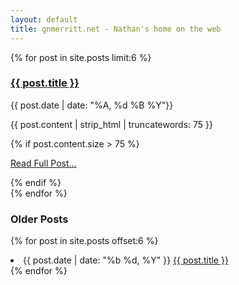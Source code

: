 ```yaml
---
layout: default
title: gnmerritt.net - Nathan's home on the web
---
```


{% for post in site.posts limit:6 %}
  <article class="post">
     <h3> <a href="{{ post.id }}.html">{{ post.title }}</a></h3>
     <p class="date">{{ post.date | date: "%A, %d %B  %Y"}}</p>
     <p class="preview">{{ post.content | strip_html | truncatewords: 75 }}</p>
     {% if post.content.size > 75 %}
       <p> <a href="{{ post.id }}.html">Read Full Post...</a></p>
     {% endif %}
  </article>
{% endfor %}

### Older Posts ###

{% for post in site.posts offset:6 %}
  <li>
    <span class="date">{{ post.date | date: "%b %d, %Y" }}</span>
    <a href="{{ post.url }}">{{ post.title }}</a>
  </li>
{% endfor %}
